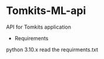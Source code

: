 # Tomkits-ML-api
API for Tomkits application


- Requirements

python 3.10.x
read the requirments.txt

